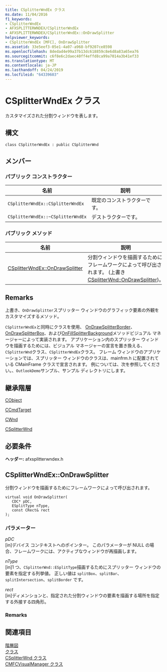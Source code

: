 ```yaml
---
title: CSplitterWndEx クラス
ms.date: 11/04/2016
f1_keywords:
- CSplitterWndEx
- AFXSPLITTERWNDEX/CSplitterWndEx
- AFXSPLITTERWNDEX/CSplitterWndEx::OnDrawSplitter
helpviewer_keywords:
- CSplitterWndEx [MFC], OnDrawSplitter
ms.assetid: 33e5eef3-05e1-4a07-a968-bf9207ce8598
ms.openlocfilehash: 8dedad4e99a37b13dc618859c8e6d8a83a65ea76
ms.sourcegitcommit: c6f8e6c2daec40ff4effd8ca99a7014a3b41ef33
ms.translationtype: MT
ms.contentlocale: ja-JP
ms.lasthandoff: 04/24/2019
ms.locfileid: "64339603"
---
```

# <a name="csplitterwndex-class"></a>CSplitterWndEx クラス

カスタマイズされた分割ウィンドウを表します。

## <a name="syntax"></a>構文

```
class CSplitterWndEx : public CSplitterWnd
```

## <a name="members"></a>メンバー

### <a name="public-constructors"></a>パブリック コンストラクター

|名前|説明|
|----------|-----------------|
|`CSplitterWndEx::CSplitterWndEx`|既定のコンストラクターです。|
|`CSplitterWndEx::~CSplitterWndEx`|デストラクターです。|

### <a name="public-methods"></a>パブリック メソッド

|名前|説明|
|----------|-----------------|
|[CSplitterWndEx::OnDrawSplitter](#ondrawsplitter)|分割ウィンドウを描画するためにフレームワークによって呼び出されます。 (上書き[CSplitterWnd::OnDrawSplitter](csplitterwnd-class.md#ondrawsplitter))。|

## <a name="remarks"></a>Remarks

上書き、`OnDrawSplitter`スプリッター ウィンドウのグラフィック要素の外観をカスタマイズするメソッド。

`CSplitterWndEx`と同時にクラスを使用、 [OnDrawSplitterBorder](cmfcvisualmanager-class.md#ondrawsplitterborder)、 [OnDrawSplitterBox](cmfcvisualmanager-class.md#ondrawsplitterbox)、および[OnFillSplitterBackground](cmfcvisualmanager-class.md#onfillsplitterbackground)メソッドビジュアル マネージャーによって実装されます。 アプリケーション内のスプリッター ウィンドウを描画するためには、ビジュアル マネージャーの宣言を置き換える、`CSplitterWnd`クラス、`CSplitterWndEx`クラス。 フレーム ウィンドウのアプリケーションでは、スプリッター ウィンドウのクラスは、mainfrm.h に配置されている CMainFrame クラスで宣言されます。 例については、次を参照してください。、`OutlookDemo`サンプル、サンプル ディレクトリにします。

## <a name="inheritance-hierarchy"></a>継承階層

[CObject](cobject-class.md)

[CCmdTarget](ccmdtarget-class.md)

[CWnd](cwnd-class.md)

[CSplitterWnd](csplitterwnd-class.md)

## <a name="requirements"></a>必要条件

**ヘッダー:** afxsplitterwndex.h

##  <a name="ondrawsplitter"></a>  CSplitterWndEx::OnDrawSplitter

分割ウィンドウを描画するためにフレームワークによって呼び出されます。

```
virtual void OnDrawSplitter(
   CDC* pDC,
   ESplitType nType,
   const CRect& rect
);
```

### <a name="parameters"></a>パラメーター

*pDC*<br/>
[in]デバイス コンテキストへのポインター。 このパラメーターが NULL の場合、フレームワークには、アクティブなウィンドウが再描画します。

*nType*<br/>
[in]1 つ、`CSplitterWnd::ESplitType`描画するためにスプリッター ウィンドウの要素を指定する列挙値。 正しい値は `splitBox`、`splitBar`、`splitIntersection`、`splitBorder` です。

*rect*<br/>
[in]ディメンションと、指定された分割ウィンドウの要素を描画する場所を指定する外接する四角形。

### <a name="remarks"></a>Remarks

## <a name="see-also"></a>関連項目

[階層図](../hierarchy-chart.md)<br/>
[クラス](mfc-classes.md)<br/>
[CSplitterWnd クラス](csplitterwnd-class.md)<br/>
[CMFCVisualManager クラス](cmfcvisualmanager-class.md)
